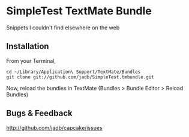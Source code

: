 # SimpleTest TextMate Bundle

Snippets I couldn't find elsewhere on the web

## Installation

From your Terminal,

	cd ~/Library/Application\ Support/TextMate/Bundles
	git clone git://github.com/jadb/SimpleTest.tmbundle.git
	
Now, reload the bundles in TextMate (Bundles > Bundle Editor > Reload Bundles)

## Bugs & Feedback

http://github.com/jadb/capcake/issues